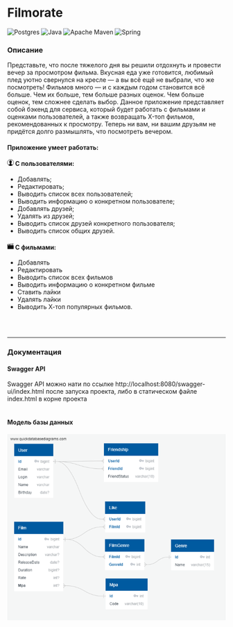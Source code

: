 # Filmorate
![Postgres](https://img.shields.io/badge/postgres-%23316192.svg?style=for-the-badge&logo=postgresql&logoColor=white)
![Java](https://img.shields.io/badge/java-%23ED8B00.svg?style=for-the-badge&logo=java&logoColor=white)
![Apache Maven](https://img.shields.io/badge/Apache%20Maven-C71A36?style=for-the-badge&logo=Apache%20Maven&logoColor=white)
![Spring](https://img.shields.io/badge/spring-%236DB33F.svg?style=for-the-badge&logo=spring&logoColor=white)

### Описание

Представьте, что после тяжелого дня вы решили отдохнуть и провести вечер за просмотром фильма. Вкусная еда уже готовится, любимый плед уютно свернулся на кресле — а вы всё ещё не выбрали, что же посмотреть!
Фильмов много — и с каждым годом становится всё больше. Чем их больше, тем больше разных оценок. Чем больше оценок, тем сложнее сделать выбор.
Данное приложение представляет собой бэкенд для сервиса, который будет работать с фильмами и оценками пользователей, а также возвращать X-топ фильмов, рекомендованных к просмотру. Теперь ни вам, ни вашим друзьям не придётся долго размышлять, что посмотреть вечером.



#### Приложение умеет работать:
<h4><img alt="img_1.png" height="15" src="img2.png"/> С пользователями:</h4>

   * Добавлять;
   * Редактировать;
   * Выводить список всех пользователей;
   * Выводить информацию о конкретном пользователе;
   * Добавлять друзей;
   * Удалять из друзей;
   * Выводить список друзей конкретного пользователя;
   * Выводить список общих друзей.

<h4><img alt="img_1.png" height="15" src="img1.png"/> С фильмами:</h4>

   * Добавлять
   * Редактировать
   * Выводить список всех фильмов
   * Выводить информацию о конкретном фильме
   * Ставить лайки
   * Удалять лайки
   * Выводить Х-топ популярных фильмов.
<br />
<br />

---

### Документация
#### Swagger API
Swagger API можно нати по ссылке http://localhost:8080/swagger-ui/index.html после запуска проекта, либо в статическом 
файле index.html в корне проекта
<br />
<br />

#### Модель базы данных
![](ER-model-DB-Filmorate.png)
<br />
<br />
